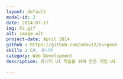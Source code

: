 ```yaml
---
layout: default
modal-id: 2
date: 2014-07-17
img: P2.gif
alt: image-alt
project-date: April 2014
github : https://github.com/odav12/Dungeon
skills : C#, 유니티
category: Web Development
description: 유니티 UI 학습을 위해 만든 게임 UI

---
```

